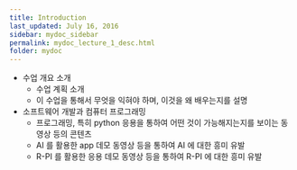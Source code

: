 ```yaml
---
title: Introduction
last_updated: July 16, 2016
sidebar: mydoc_sidebar
permalink: mydoc_lecture_1_desc.html
folder: mydoc
---
```


* 수업 개요 소개
    * 수업 계획 소개
    * 이 수업을 통해서 무엇을 익혀야 하며, 이것을 왜 배우는지를 설명
* 소프트웨어 개발과 컴퓨터 프로그래밍
    * 프로그래밍, 특히 python 응용을 통하여 어떤 것이 가능해지는지를 보이는 동영상 등의 콘텐츠
    * AI 를 활용한 app 데모 동영상 등을 통하여 AI 에 대한 흥미 유발
    * R-PI 를 활용한 응용 데모 동영상 등을 통하여 R-PI 에 대한 흥미 유발
